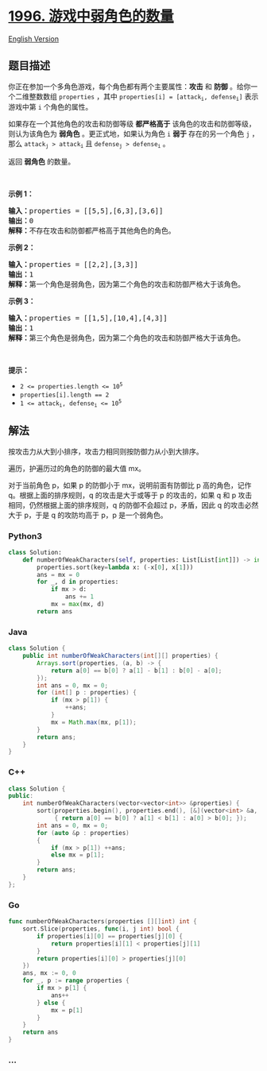 # [1996. 游戏中弱角色的数量](https://leetcode-cn.com/problems/the-number-of-weak-characters-in-the-game)

[English Version](/solution/1900-1999/1996.The%20Number%20of%20Weak%20Characters%20in%20the%20Game/README_EN.md)

## 题目描述

<!-- 这里写题目描述 -->

<p>你正在参加一个多角色游戏，每个角色都有两个主要属性：<strong>攻击</strong> 和 <strong>防御</strong> 。给你一个二维整数数组 <code>properties</code> ，其中 <code>properties[i] = [attack<sub>i</sub>, defense<sub>i</sub>]</code> 表示游戏中第 <code>i</code> 个角色的属性。</p>

<p>如果存在一个其他角色的攻击和防御等级 <strong>都严格高于</strong> 该角色的攻击和防御等级，则认为该角色为 <strong>弱角色</strong> 。更正式地，如果认为角色 <code>i</code> <strong>弱于</strong> 存在的另一个角色 <code>j</code> ，那么 <code>attack<sub>j</sub> &gt; attack<sub>i</sub></code> 且 <code>defense<sub>j</sub> &gt; defense<sub>i</sub></code> 。</p>

<p>返回 <strong>弱角色</strong> 的数量。</p>

<p>&nbsp;</p>

<p><strong>示例 1：</strong></p>

<pre>
<strong>输入：</strong>properties = [[5,5],[6,3],[3,6]]
<strong>输出：</strong>0
<strong>解释：</strong>不存在攻击和防御都严格高于其他角色的角色。
</pre>

<p><strong>示例 2：</strong></p>

<pre>
<strong>输入：</strong>properties = [[2,2],[3,3]]
<strong>输出：</strong>1
<strong>解释：</strong>第一个角色是弱角色，因为第二个角色的攻击和防御严格大于该角色。
</pre>

<p><strong>示例 3：</strong></p>

<pre>
<strong>输入：</strong>properties = [[1,5],[10,4],[4,3]]
<strong>输出：</strong>1
<strong>解释：</strong>第三个角色是弱角色，因为第二个角色的攻击和防御严格大于该角色。
</pre>

<p>&nbsp;</p>

<p><strong>提示：</strong></p>

<ul>
	<li><code>2 &lt;= properties.length &lt;= 10<sup>5</sup></code></li>
	<li><code>properties[i].length == 2</code></li>
	<li><code>1 &lt;= attack<sub>i</sub>, defense<sub>i</sub> &lt;= 10<sup>5</sup></code></li>
</ul>

## 解法

<!-- 这里可写通用的实现逻辑 -->

按攻击力从大到小排序，攻击力相同则按防御力从小到大排序。

遍历，护遍历过的角色的防御的最大值 mx。

对于当前角色 p，如果 p 的防御小于 mx，说明前面有防御比 p 高的角色，记作 q。根据上面的排序规则，q 的攻击是大于或等于 p 的攻击的，如果 q 和 p 攻击相同，仍然根据上面的排序规则，q 的防御不会超过 p，矛盾，因此 q 的攻击必然大于 p，于是 q 的攻防均高于 p，p 是一个弱角色。

<!-- tabs:start -->

### **Python3**

<!-- 这里可写当前语言的特殊实现逻辑 -->

```python
class Solution:
    def numberOfWeakCharacters(self, properties: List[List[int]]) -> int:
        properties.sort(key=lambda x: (-x[0], x[1]))
        ans = mx = 0
        for _, d in properties:
            if mx > d:
                ans += 1
            mx = max(mx, d)
        return ans
```

### **Java**

<!-- 这里可写当前语言的特殊实现逻辑 -->

```java
class Solution {
    public int numberOfWeakCharacters(int[][] properties) {
        Arrays.sort(properties, (a, b) -> {
            return a[0] == b[0] ? a[1] - b[1] : b[0] - a[0];
        });
        int ans = 0, mx = 0;
        for (int[] p : properties) {
            if (mx > p[1]) {
                ++ans;
            }
            mx = Math.max(mx, p[1]);
        }
        return ans;
    }
}
```

### **C++**

```cpp
class Solution {
public:
    int numberOfWeakCharacters(vector<vector<int>> &properties) {
        sort(properties.begin(), properties.end(), [&](vector<int> &a, vector<int> &b)
             { return a[0] == b[0] ? a[1] < b[1] : a[0] > b[0]; });
        int ans = 0, mx = 0;
        for (auto &p : properties)
        {
            if (mx > p[1]) ++ans;
            else mx = p[1];
        }
        return ans;
    }
};
```

### **Go**

```go
func numberOfWeakCharacters(properties [][]int) int {
	sort.Slice(properties, func(i, j int) bool {
		if properties[i][0] == properties[j][0] {
			return properties[i][1] < properties[j][1]
		}
		return properties[i][0] > properties[j][0]
	})
	ans, mx := 0, 0
	for _, p := range properties {
		if mx > p[1] {
			ans++
		} else {
			mx = p[1]
		}
	}
	return ans
}
```

### **...**

```

```

<!-- tabs:end -->
